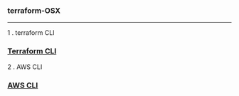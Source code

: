 ### terraform-OSX
--------------

1 . terraform CLI

### [Terraform CLI ](https://developer.hashicorp.com/terraform/tutorials/aws-get-started/install-cli)

2 . AWS CLI

### [AWS CLI ](https://docs.aws.amazon.com/cli/latest/userguide/getting-started-install.html)
